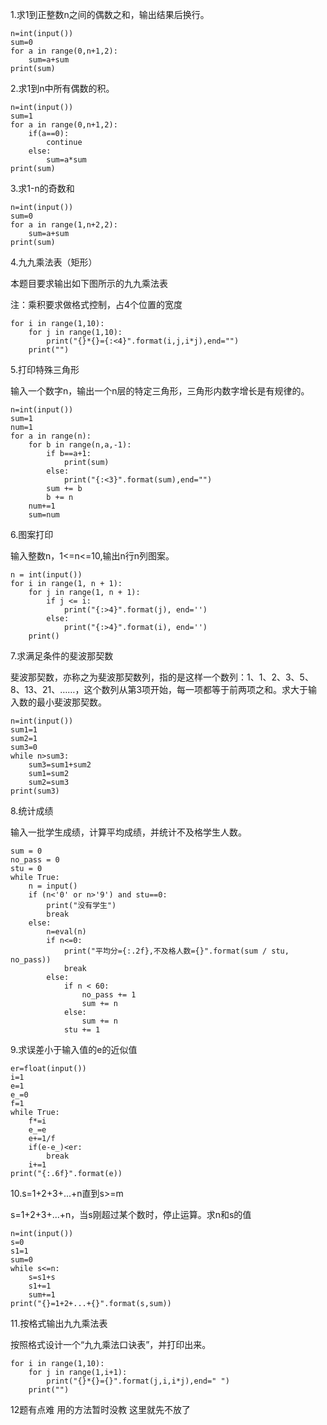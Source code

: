 1.求1到正整数n之间的偶数之和，输出结果后换行。

```
n=int(input())
sum=0
for a in range(0,n+1,2):
    sum=a+sum
print(sum)
```



2.求1到n中所有偶数的积。

```
n=int(input())
sum=1
for a in range(0,n+1,2):
    if(a==0):
        continue
    else:
        sum=a*sum
print(sum)
```



3.求1-n的奇数和

```
n=int(input())
sum=0
for a in range(1,n+2,2):
    sum=a+sum
print(sum)
```



4.九九乘法表（矩形）

本题目要求输出如下图所示的九九乘法表

注：乘积要求做格式控制，占4个位置的宽度

```
for i in range(1,10):
    for j in range(1,10):
        print("{}*{}={:<4}".format(i,j,i*j),end="")
    print("")
```



5.打印特殊三角形

输入一个数字n，输出一个n层的特定三角形，三角形内数字增长是有规律的。

```
n=int(input())
sum=1
num=1
for a in range(n):
    for b in range(n,a,-1):
        if b==a+1:
            print(sum)
        else:  
            print("{:<3}".format(sum),end="")
        sum += b
        b += n
    num+=1
    sum=num
```



6.图案打印

输入整数n，1<=n<=10,输出n行n列图案。

```
n = int(input())
for i in range(1, n + 1):
    for j in range(1, n + 1):
        if j <= i:
            print("{:>4}".format(j), end='')
        else:
            print("{:>4}".format(i), end='')
    print()
```



7.求满足条件的斐波那契数

斐波那契数，亦称之为斐波那契数列，指的是这样一个数列：1、1、2、3、5、8、13、21、……，这个数列从第3项开始，每一项都等于前两项之和。求大于输入数的最小斐波那契数。

```
n=int(input())
sum1=1
sum2=1
sum3=0
while n>sum3:
    sum3=sum1+sum2
    sum1=sum2
    sum2=sum3
print(sum3)
```



8.统计成绩

输入一批学生成绩，计算平均成绩，并统计不及格学生人数。

```
sum = 0
no_pass = 0
stu = 0
while True:
    n = input()
    if (n<'0' or n>'9') and stu==0:
        print("没有学生")
        break
    else:
        n=eval(n)
        if n<=0:
            print("平均分={:.2f},不及格人数={}".format(sum / stu, no_pass))
            break
        else:
            if n < 60:
                no_pass += 1
                sum += n
            else:
                sum += n
            stu += 1
```



9.求误差小于输入值的e的近似值

```
er=float(input())
i=1
e=1
e_=0
f=1
while True:
    f*=i
    e_=e
    e+=1/f
    if(e-e_)<er:
        break
    i+=1
print("{:.6f}".format(e))
```



10.s=1+2+3+...+n直到s>=m

s=1+2+3+...+n，当s刚超过某个数时，停止运算。求n和s的值

```
n=int(input())
s=0
s1=1
sum=0
while s<=n:
    s=s1+s
    s1+=1
    sum+=1
print("{}=1+2+...+{}".format(s,sum))
```



11.按格式输出九九乘法表

按照格式设计一个“九九乘法口诀表”，并打印出来。

```
for i in range(1,10):
    for j in range(1,i+1):
        print("{}*{}={}".format(j,i,i*j),end=" ")
    print("")
```



12题有点难 用的方法暂时没教 这里就先不放了
